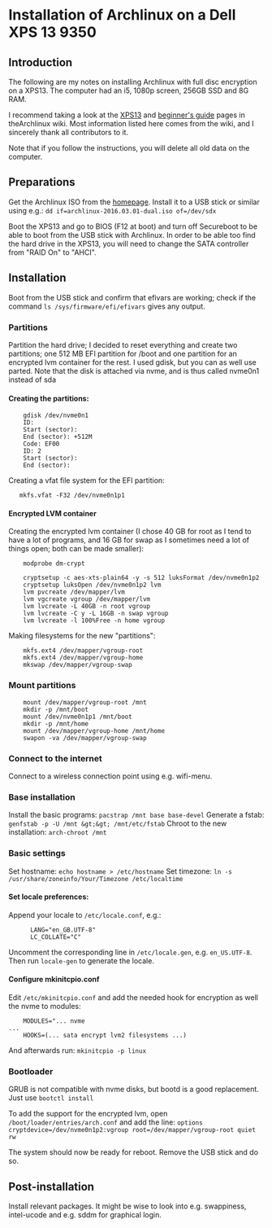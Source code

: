 # Installation of Archlinux on a Dell XPS 13 9350 
## Introduction
The following are my notes on installing Archlinux with full disc encryption on a XPS13. The computer had an i5, 1080p screen, 256GB SSD and 8G RAM.

I recommend taking a look at the [XPS13](https://wiki.archlinux.org/index.php/Dell_XPS_13_(2016)) and [beginner's guide](https://wiki.archlinux.org/index.php/beginners&#39;_guide) pages in theArchlinux wiki. Most information listed here comes from the wiki, and I sincerely thank all contributors to it.

Note that if you follow the instructions, you will delete all old data on the computer. 

## Preparations
Get the Archlinux ISO from the [homepage](http://www.archlinux.org/). Install it to a USB stick or similar using e.g.: 
`dd if=archlinux-2016.03.01-dual.iso of=/dev/sdx`

Boot the XPS13 and go to BIOS (F12 at boot) and turn off Secureboot to be able to boot from the USB stick with Archlinux. In order to be able too find the hard drive in the XPS13, you will need to change the SATA controller from "RAID On" to "AHCI".

## Installation
Boot from the USB stick and confirm that efivars are working; check if the command `ls /sys/firmware/efi/efivars` gives any output.

### Partitions
Partition the hard drive; I decided to reset everything and create two partitions; one 512 MB EFI partition for /boot and one partition for an encrypted lvm container for the rest. I used gdisk, but you can as well use parted. Note that the disk is attached via nvme, and is thus called nvme0n1 instead of sda

#### Creating the partitions:

~~~~
	gdisk /dev/nvme0n1
	ID: 
	Start (sector):
	End (sector): +512M
	Code: EF00
	ID: 2
	Start (sector):
	End (sector):
~~~~

Creating a vfat file system for the EFI partition:

`	mkfs.vfat -F32 /dev/nvme0n1p1`

#### Encrypted LVM container

Creating the encrypted lvm container (I chose 40 GB for root as I tend to have a lot of programs, and 16 GB for swap as I sometimes need a lot of things open; both can be made smaller):
~~~~
	modprobe dm-crypt
	
	cryptsetup -c aes-xts-plain64 -y -s 512 luksFormat /dev/nvme0n1p2
	cryptsetup luksOpen /dev/nvme0n1p2 lvm
	lvm pvcreate /dev/mapper/lvm
	lvm vgcreate vgroup /dev/mapper/lvm
	lvm lvcreate -L 40GB -n root vgroup
	lvm lvcreate -C y -L 16GB -n swap vgroup
	lvm lvcreate -l 100%Free -n home vgroup
~~~~

Making filesystems for the new "partitions":
~~~~
    mkfs.ext4 /dev/mapper/vgroup-root
	mkfs.ext4 /dev/mapper/vgroup-home
	mkswap /dev/mapper/vgroup-swap
~~~~

### Mount partitions

~~~~
    mount /dev/mapper/vgroup-root /mnt
    mkdir -p /mnt/boot
    mount /dev/nvme0n1p1 /mnt/boot
    mkdir -p /mnt/home
    mount /dev/mapper/vgroup-home /mnt/home
    swapon -va /dev/mapper/vgroup-swap
~~~~

### Connect to the internet

Connect to a wireless connection point using e.g. wifi-menu.

### Base installation

Install the basic programs:
`pacstrap /mnt base base-devel`
Generate a fstab:
`genfstab -p -U /mnt &gt;&gt; /mnt/etc/fstab`
Chroot to the new installation:
`arch-chroot /mnt`

### Basic settings

Set hostname:
`echo hostname > /etc/hostname`
Set timezone:
`ln -s /usr/share/zoneinfo/Your/Timezone /etc/localtime`

#### Set locale preferences:

Append your locale to `/etc/locale.conf`, e.g.:
~~~~
      LANG="en_GB.UTF-8"
      LC_COLLATE="C"
~~~~
Uncomment the corresponding line in `/etc/locale.gen`, e.g. `en_US.UTF-8`. Then run `locale-gen` to generate the locale.

#### Configure mkinitcpio.conf
Edit `/etc/mkinitcpio.conf` and add the needed hook for encryption as well the nvme to modules:
~~~~
    MODULES="... nvme
...
    HOOKS=(... sata encrypt lvm2 filesystems ...)
~~~~
And afterwards run:
`mkinitcpio -p linux`

### Bootloader
GRUB is not compatible with nvme disks, but bootd is a good replacement. Just use `bootctl install`

To add the support for the encrypted lvm, open `/boot/loader/entries/arch.conf` and add the line:
`options cryptdevice=/dev/nvme0n1p2:vgroup root=/dev/mapper/vgroup-root quiet rw`

The system should now be ready for reboot. Remove the USB stick and do so.

## Post-installation

Install relevant packages. It might be wise to look into e.g. swappiness, intel-ucode and e.g. sddm for graphical login.
